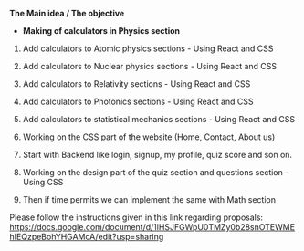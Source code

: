 **The Main idea / The objective**

- **Making of calculators in Physics section**

1) Add calculators to Atomic physics sections - Using React and CSS

2) Add calculators to Nuclear physics sections - Using React and CSS

3) Add calculators to Relativity sections - Using React and CSS

4) Add calculators to Photonics sections - Using React and CSS

5) Add calculators to statistical mechanics sections - Using React and CSS

6) Working on the CSS part of the website (Home, Contact, About us)

7) Start with Backend like login, signup, my profile, quiz score and son on.

8) Working on the design part of the quiz section and questions section - Using CSS

9) Then if time permits we can implement the same with Math section



Please follow the instructions given in this link regarding proposals: https://docs.google.com/document/d/1lHSJFGWpU0TMZy0b28snOTEWMEhIEQzpeBohYHGAMcA/edit?usp=sharing
